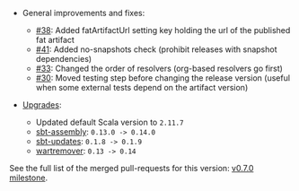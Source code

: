 * General improvements and fixes:

    - [#38](https://github.com/ohnosequences/nice-sbt-settings/pull/38):
      Added fatArtifactUrl setting key holding the url of the published fat artifact
    - [#41](https://github.com/ohnosequences/nice-sbt-settings/pull/41):
      Added no-snapshots check (prohibit releases with snapshot dependencies)
    - [#33](https://github.com/ohnosequences/nice-sbt-settings/pull/33):
      Changed the order of resolvers (org-based resolvers go first)
    - [#30](https://github.com/ohnosequences/nice-sbt-settings/pull/30):
      Moved testing step before changing the release version (useful when some external tests depend on the artifact version)

* [Upgrades](https://github.com/ohnosequences/nice-sbt-settings/pull/40/files#diff-fdc3abdfd754eeb24090dbd90aeec2ce):

    - Updated default Scala version to `2.11.7`
    - [sbt-assembly](https://github.com/sbt/sbt-assembly): `0.13.0 -> 0.14.0`
    - [sbt-updates](https://github.com/rtimush/sbt-updates): `0.1.8 -> 0.1.9`
    - [wartremover](https://github.com/typelevel/wartremover): `0.13 -> 0.14`

See the full list of the merged pull-requests for this version: [v0.7.0 milestone](https://github.com/ohnosequences/nice-sbt-settings/issues?q=milestone%3Av0.7.0).
